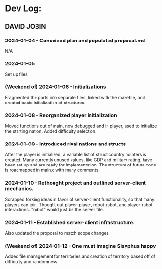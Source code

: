 # Dev Log:

## DAVID JOBIN

### 2024-01-04 - Conceived plan and populated proposal.md
N/A

### 2024-01-05
Set up files

### (Weekend of) 2024-01-06 - Initializations
Fragmented the parts into separate files,
linked with the makefile, and created basic
initialization of structures.

### 2024-01-08 - Reorganized player initialization
Moved functions out of main, now debugged and
in player, used to initialize the starting nation.
Added difficulty selection.

### 2024-01-09 - Introduced rival nations and structs
After the player is initialized, a variable list of
struct country pointers is created. Many currently
unused values, like GDP and military rating, have been
set up and are ready for implementation. The structure
of future code is roadmapped in main.c with many comments.

### 2024-01-10 - Rethought project and outlined server-client mechanics.
Scrapped forking ideas in favor of server-client functionality, so that
many players can join. Thought out player-player, robot-robot, and player-robot
interactions. "robot" would just be the server file.

### 2024-01-11 - Established server-client infrastructure.
Also updated the proposal to match scope changes.

### (Weekend of) 2024-01-12 - One must imagine Sisyphus happy
Added file management for territories and creation of territory based off of
difficulty and randomness